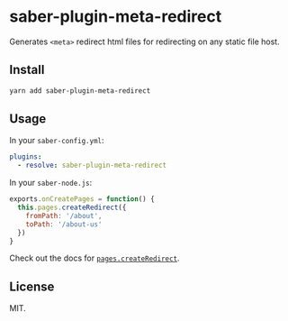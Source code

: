 # saber-plugin-meta-redirect

Generates `<meta>` redirect html files for redirecting on any static file host.

## Install

```bash
yarn add saber-plugin-meta-redirect
```

## Usage

In your `saber-config.yml`:

```yml
plugins:
  - resolve: saber-plugin-meta-redirect
```

In your `saber-node.js`:

```js
exports.onCreatePages = function() {
  this.pages.createRedirect({
    fromPath: '/about',
    toPath: '/about-us'
  })
}
```

Check out the docs for [`pages.createRedirect`](<https://saber.land/docs/saber-instance.html#pages.createredirect(config)>).

## License

MIT.
